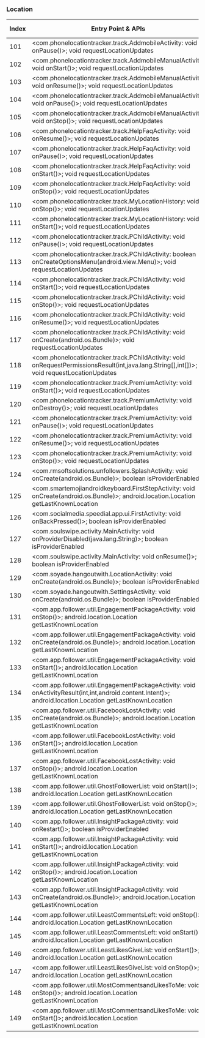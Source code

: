 ### Location
| Index | Entry Point & APIs | Screen shot | Resource id | Label |
| ------------- | ------------- | ------------- |-------------|-------------|
| 101 | <com.phonelocationtracker.track.AddmobileActivity: void onPause()>; void requestLocationUpdates | ![](F:\COSMOS\output\py\Play_win8\Social\com.phonelocationtracker.track\com.phonelocationtracker.track.AddmobileActivity.png) |  | T |
| 102 | <com.phonelocationtracker.track.AddmobileManualActivity: void onStart()>; void requestLocationUpdates | ![](F:\COSMOS\output\py\Play_win8\Social\com.phonelocationtracker.track\com.phonelocationtracker.track.AddmobileManualActivity.png) |  | T |
| 103 | <com.phonelocationtracker.track.AddmobileManualActivity: void onResume()>; void requestLocationUpdates | ![](F:\COSMOS\output\py\Play_win8\Social\com.phonelocationtracker.track\com.phonelocationtracker.track.AddmobileManualActivity.png) |  | T |
| 104 | <com.phonelocationtracker.track.AddmobileManualActivity: void onPause()>; void requestLocationUpdates | ![](F:\COSMOS\output\py\Play_win8\Social\com.phonelocationtracker.track\com.phonelocationtracker.track.AddmobileManualActivity.png) |  | T |
| 105 | <com.phonelocationtracker.track.AddmobileManualActivity: void onStop()>; void requestLocationUpdates | ![](F:\COSMOS\output\py\Play_win8\Social\com.phonelocationtracker.track\com.phonelocationtracker.track.AddmobileManualActivity.png) |  | T |
| 106 | <com.phonelocationtracker.track.HelpFaqActivity: void onResume()>; void requestLocationUpdates | ![](F:\COSMOS\output\py\Play_win8\Social\com.phonelocationtracker.track\com.phonelocationtracker.track.HelpFaqActivity.png) |  | |
| 107 | <com.phonelocationtracker.track.HelpFaqActivity: void onPause()>; void requestLocationUpdates | ![](F:\COSMOS\output\py\Play_win8\Social\com.phonelocationtracker.track\com.phonelocationtracker.track.HelpFaqActivity.png) |  | |
| 108 | <com.phonelocationtracker.track.HelpFaqActivity: void onStart()>; void requestLocationUpdates | ![](F:\COSMOS\output\py\Play_win8\Social\com.phonelocationtracker.track\com.phonelocationtracker.track.HelpFaqActivity.png) |  | |
| 109 | <com.phonelocationtracker.track.HelpFaqActivity: void onStop()>; void requestLocationUpdates | ![](F:\COSMOS\output\py\Play_win8\Social\com.phonelocationtracker.track\com.phonelocationtracker.track.HelpFaqActivity.png) |  | |
| 110 | <com.phonelocationtracker.track.MyLocationHistory: void onStop()>; void requestLocationUpdates | ![](F:\COSMOS\output\py\Play_win8\Social\com.phonelocationtracker.track\com.phonelocationtracker.track.MyLocationHistory.png) |  | T |
| 111 | <com.phonelocationtracker.track.MyLocationHistory: void onStart()>; void requestLocationUpdates | ![](F:\COSMOS\output\py\Play_win8\Social\com.phonelocationtracker.track\com.phonelocationtracker.track.MyLocationHistory.png) |  |  T  |
| 112 | <com.phonelocationtracker.track.PChildActivity: void onPause()>; void requestLocationUpdates | ![](F:\COSMOS\output\py\Play_win8\Social\com.phonelocationtracker.track\com.phonelocationtracker.track.PChildActivity.png) |  | T |
| 113 | <com.phonelocationtracker.track.PChildActivity: boolean onCreateOptionsMenu(android.view.Menu)>; void requestLocationUpdates | ![](F:\COSMOS\output\py\Play_win8\Social\com.phonelocationtracker.track\com.phonelocationtracker.track.PChildActivity.png) |  | T |
| 114 | <com.phonelocationtracker.track.PChildActivity: void onStart()>; void requestLocationUpdates | ![](F:\COSMOS\output\py\Play_win8\Social\com.phonelocationtracker.track\com.phonelocationtracker.track.PChildActivity.png) |  |  T |
| 115 | <com.phonelocationtracker.track.PChildActivity: void onStop()>; void requestLocationUpdates | ![](F:\COSMOS\output\py\Play_win8\Social\com.phonelocationtracker.track\com.phonelocationtracker.track.PChildActivity.png) |  | T |
| 116 | <com.phonelocationtracker.track.PChildActivity: void onResume()>; void requestLocationUpdates | ![](F:\COSMOS\output\py\Play_win8\Social\com.phonelocationtracker.track\com.phonelocationtracker.track.PChildActivity.png) |  | T |
| 117 | <com.phonelocationtracker.track.PChildActivity: void onCreate(android.os.Bundle)>; void requestLocationUpdates | ![](F:\COSMOS\output\py\Play_win8\Social\com.phonelocationtracker.track\com.phonelocationtracker.track.PChildActivity.png) |  | T |
| 118 | <com.phonelocationtracker.track.PChildActivity: void onRequestPermissionsResult(int,java.lang.String[],int[])>; void requestLocationUpdates | ![](F:\COSMOS\output\py\Play_win8\Social\com.phonelocationtracker.track\com.phonelocationtracker.track.PChildActivity.png) |  | T |
| 119 | <com.phonelocationtracker.track.PremiumActivity: void onStart()>; void requestLocationUpdates | ![](F:\COSMOS\output\py\Play_win8\Social\com.phonelocationtracker.track\com.phonelocationtracker.track.PremiumActivity.png) |  |  |
| 120 | <com.phonelocationtracker.track.PremiumActivity: void onDestroy()>; void requestLocationUpdates | ![](F:\COSMOS\output\py\Play_win8\Social\com.phonelocationtracker.track\com.phonelocationtracker.track.PremiumActivity.png) |  | |
| 121 | <com.phonelocationtracker.track.PremiumActivity: void onPause()>; void requestLocationUpdates | ![](F:\COSMOS\output\py\Play_win8\Social\com.phonelocationtracker.track\com.phonelocationtracker.track.PremiumActivity.png) |  | |
| 122 | <com.phonelocationtracker.track.PremiumActivity: void onResume()>; void requestLocationUpdates | ![](F:\COSMOS\output\py\Play_win8\Social\com.phonelocationtracker.track\com.phonelocationtracker.track.PremiumActivity.png) |  | |
| 123 | <com.phonelocationtracker.track.PremiumActivity: void onStop()>; void requestLocationUpdates | ![](F:\COSMOS\output\py\Play_win8\Social\com.phonelocationtracker.track\com.phonelocationtracker.track.PremiumActivity.png) |  | |
| 124 | <com.rmsoftsolutions.unfollowers.SplashActivity: void onCreate(android.os.Bundle)>; boolean isProviderEnabled | ![](F:\COSMOS\output\py\Play_win8\Social\com.rmsoftsolutions.unfollowers\com.rmsoftsolutions.unfollowers.SplashActivity.png) |  | F  |
| 125 | <com.smartemojiandroidkeyboard.FirstStepActivity: void onCreate(android.os.Bundle)>; android.location.Location getLastKnownLocation | ![](F:\COSMOS\output\py\Play_win8\Social\com.smartemojiandroidkeyboard\com.smartemojiandroidkeyboard.FirstStepActivity.png) |  | |
| 126 | <com.socialmedia.speedial.app.ui.FirstActivity: void onBackPressed()>; boolean isProviderEnabled | ![](F:\COSMOS\output\py\Play_win8\Social\com.socialmedia.speedial.app\com.socialmedia.speedial.app.ui.FirstActivity.png) | 04  | F |
| 127 | <com.soulswipe.activity.MainActivity: void onProviderDisabled(java.lang.String)>; boolean isProviderEnabled | ![](F:\COSMOS\output\py\Play_win8\Social\com.soulswipe\com.soulswipe.activity.MainActivity.png) |  | F |
| 128 | <com.soulswipe.activity.MainActivity: void onResume()>; boolean isProviderEnabled | ![](F:\COSMOS\output\py\Play_win8\Social\com.soulswipe\com.soulswipe.activity.MainActivity.png) |  | F |
| 129 | <com.soyade.hangoutwith.LocationActivity: void onCreate(android.os.Bundle)>; boolean isProviderEnabled | ![](F:\COSMOS\output\py\Play_win8\Social\com.soyade.hangoutwith\com.soyade.hangoutwith.LocationActivity.png) |  | D |
| 130 | <com.soyade.hangoutwith.SettingsActivity: void onCreate(android.os.Bundle)>; boolean isProviderEnabled | ![](F:\COSMOS\output\py\Play_win8\Social\com.soyade.hangoutwith\com.soyade.hangoutwith.SettingsActivity.png) |  | D |
| 131 | <com.app.follower.util.EngagementPackageActivity: void onStop()>; android.location.Location getLastKnownLocation | ![](F:\COSMOS\output\py\Play_win8\Social\com.tappple.followersplus\com.app.follower.util.EngagementPackageActivity.png) |  | F |
| 132 | <com.app.follower.util.EngagementPackageActivity: void onCreate(android.os.Bundle)>; android.location.Location getLastKnownLocation | ![](F:\COSMOS\output\py\Play_win8\Social\com.tappple.followersplus\com.app.follower.util.EngagementPackageActivity.png) |  | F |
| 133 | <com.app.follower.util.EngagementPackageActivity: void onStart()>; android.location.Location getLastKnownLocation | ![](F:\COSMOS\output\py\Play_win8\Social\com.tappple.followersplus\com.app.follower.util.EngagementPackageActivity.png) |  | F |
| 134 | <com.app.follower.util.EngagementPackageActivity: void onActivityResult(int,int,android.content.Intent)>; android.location.Location getLastKnownLocation | ![](F:\COSMOS\output\py\Play_win8\Social\com.tappple.followersplus\com.app.follower.util.EngagementPackageActivity.png) |  | F |
| 135 | <com.app.follower.util.FacebookLostActivity: void onCreate(android.os.Bundle)>; android.location.Location getLastKnownLocation | ![](F:\COSMOS\output\py\Play_win8\Social\com.tappple.followersplus\com.app.follower.util.FacebookLostActivity.png) |  | F |
| 136 | <com.app.follower.util.FacebookLostActivity: void onStart()>; android.location.Location getLastKnownLocation | ![](F:\COSMOS\output\py\Play_win8\Social\com.tappple.followersplus\com.app.follower.util.FacebookLostActivity.png) |  | F |
| 137 | <com.app.follower.util.FacebookLostActivity: void onStop()>; android.location.Location getLastKnownLocation | ![](F:\COSMOS\output\py\Play_win8\Social\com.tappple.followersplus\com.app.follower.util.FacebookLostActivity.png) |  | F |
| 138 | <com.app.follower.util.GhostFollowerList: void onStart()>; android.location.Location getLastKnownLocation | ![](F:\COSMOS\output\py\Play_win8\Social\com.tappple.followersplus\com.app.follower.util.GhostFollowerList.png) |  | F |
| 139 | <com.app.follower.util.GhostFollowerList: void onStop()>; android.location.Location getLastKnownLocation | ![](F:\COSMOS\output\py\Play_win8\Social\com.tappple.followersplus\com.app.follower.util.GhostFollowerList.png) |  | F |
| 140 | <com.app.follower.util.InsightPackageActivity: void onRestart()>; boolean isProviderEnabled | ![](F:\COSMOS\output\py\Play_win8\Social\com.tappple.followersplus\com.app.follower.util.InsightPackageActivity.png) |  | T |
| 141 | <com.app.follower.util.InsightPackageActivity: void onStart()>; android.location.Location getLastKnownLocation | ![](F:\COSMOS\output\py\Play_win8\Social\com.tappple.followersplus\com.app.follower.util.InsightPackageActivity.png) |  | T |
| 142 | <com.app.follower.util.InsightPackageActivity: void onStop()>; android.location.Location getLastKnownLocation | ![](F:\COSMOS\output\py\Play_win8\Social\com.tappple.followersplus\com.app.follower.util.InsightPackageActivity.png) |  | T |
| 143 | <com.app.follower.util.InsightPackageActivity: void onCreate(android.os.Bundle)>; android.location.Location getLastKnownLocation | ![](F:\COSMOS\output\py\Play_win8\Social\com.tappple.followersplus\com.app.follower.util.InsightPackageActivity.png) |  | T |
| 144 | <com.app.follower.util.LeastCommentsLeft: void onStop()>; android.location.Location getLastKnownLocation | ![](F:\COSMOS\output\py\Play_win8\Social\com.tappple.followersplus\com.app.follower.util.LeastCommentsLeft.png) |  | F |
| 145 | <com.app.follower.util.LeastCommentsLeft: void onStart()>; android.location.Location getLastKnownLocation | ![](F:\COSMOS\output\py\Play_win8\Social\com.tappple.followersplus\com.app.follower.util.LeastCommentsLeft.png) |  | F |
| 146 | <com.app.follower.util.LeastLikesGiveList: void onStart()>; android.location.Location getLastKnownLocation | ![](F:\COSMOS\output\py\Play_win8\Social\com.tappple.followersplus\com.app.follower.util.LeastLikesGiveList.png) |  | F |
| 147 | <com.app.follower.util.LeastLikesGiveList: void onStop()>; android.location.Location getLastKnownLocation | ![](F:\COSMOS\output\py\Play_win8\Social\com.tappple.followersplus\com.app.follower.util.LeastLikesGiveList.png) |  | F |
| 148 | <com.app.follower.util.MostCommentsandLikesToMe: void onStop()>; android.location.Location getLastKnownLocation | ![](F:\COSMOS\output\py\Play_win8\Social\com.tappple.followersplus\com.app.follower.util.MostCommentsandLikesToMe.png) |  | F |
| 149 | <com.app.follower.util.MostCommentsandLikesToMe: void onStart()>; android.location.Location getLastKnownLocation | ![](F:\COSMOS\output\py\Play_win8\Social\com.tappple.followersplus\com.app.follower.util.MostCommentsandLikesToMe.png) |  | F |
